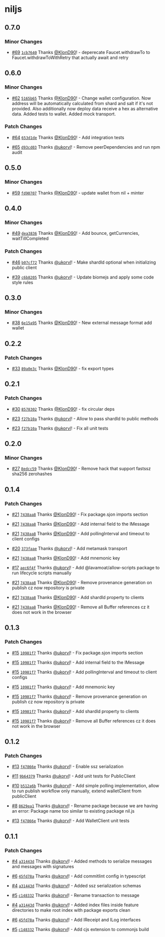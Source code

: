 # niljs

## 0.7.0

### Minor Changes

- [#69](https://github.com/NilFoundation/nil.js/pull/69) [`1cb7640`](https://github.com/NilFoundation/nil.js/commit/1cb7640914ae615d78ea2799d54c77ad8df7b4ea) Thanks [@KlonD90](https://github.com/KlonD90)! - deperecate Faucet.withdrawTo to Faucet.withdrawToWithRetry that actually await and retry

## 0.6.0

### Minor Changes

- [#62](https://github.com/NilFoundation/nil.js/pull/62) [`5165b65`](https://github.com/NilFoundation/nil.js/commit/5165b650f5a83cb47e5190e7f6625c65390feb19) Thanks [@KlonD90](https://github.com/KlonD90)! - Change wallet configuration. Now address will be automatically calculated from shard and salt if it's not provided. Also additionally now deploy data receive a hex as alternative data. Added tests to wallet. Added mock transport.

### Patch Changes

- [#64](https://github.com/NilFoundation/nil.js/pull/64) [`653d1de`](https://github.com/NilFoundation/nil.js/commit/653d1de6f879908245417002e3d1ef1f81c902b5) Thanks [@KlonD90](https://github.com/KlonD90)! - Add integration tests

- [#65](https://github.com/NilFoundation/nil.js/pull/65) [`d93cd03`](https://github.com/NilFoundation/nil.js/commit/d93cd03062b75c94e33f3c85b2e24cc8088ac576) Thanks [@ukorvl](https://github.com/ukorvl)! - Remove peerDependencies and run npm audit

## 0.5.0

### Minor Changes

- [#59](https://github.com/NilFoundation/nil.js/pull/59) [`fd90707`](https://github.com/NilFoundation/nil.js/commit/fd9070739aa3b53c8f004209987de6ddbaf8a953) Thanks [@KlonD90](https://github.com/KlonD90)! - update wallet from nil + minter

## 0.4.0

### Minor Changes

- [#49](https://github.com/NilFoundation/nil.js/pull/49) [`dea3836`](https://github.com/NilFoundation/nil.js/commit/dea38368a50b5d658e198f5a68e66945981f7dcd) Thanks [@KlonD90](https://github.com/KlonD90)! - Add bounce, getCurrencies, waitTillCompleted

### Patch Changes

- [#46](https://github.com/NilFoundation/nil.js/pull/46) [`b07cf72`](https://github.com/NilFoundation/nil.js/commit/b07cf72e9fb96b7423118547ceeef942a2e1b15e) Thanks [@ukorvl](https://github.com/ukorvl)! - Make shardId optional when initializing public client

- [#39](https://github.com/NilFoundation/nil.js/pull/39) [`c6b8205`](https://github.com/NilFoundation/nil.js/commit/c6b82050d518417590ed7e95bc274f6523587d0a) Thanks [@ukorvl](https://github.com/ukorvl)! - Update biomejs and apply some code style rules

## 0.3.0

### Minor Changes

- [#38](https://github.com/NilFoundation/nil.js/pull/38) [`6e15a95`](https://github.com/NilFoundation/nil.js/commit/6e15a95a40f2168ffeccafc0dea2e94e90eab78e) Thanks [@KlonD90](https://github.com/KlonD90)! - New external message format add wallet

## 0.2.2

### Patch Changes

- [#33](https://github.com/NilFoundation/nil.js/pull/33) [`89a0e3c`](https://github.com/NilFoundation/nil.js/commit/89a0e3c4617fbb79dac29311dda526e1c09b3a37) Thanks [@KlonD90](https://github.com/KlonD90)! - fix export types

## 0.2.1

### Patch Changes

- [#30](https://github.com/NilFoundation/nil.js/pull/30) [`8578302`](https://github.com/NilFoundation/nil.js/commit/85783024fc6493d045c8474615349836c2df6497) Thanks [@KlonD90](https://github.com/KlonD90)! - fix circular deps

- [#23](https://github.com/NilFoundation/nil.js/pull/23) [`f27b10a`](https://github.com/NilFoundation/nil.js/commit/f27b10a8ef784731a4948de72ae7e4604b20e74d) Thanks [@ukorvl](https://github.com/ukorvl)! - Allow to pass shardId to public methods

- [#23](https://github.com/NilFoundation/nil.js/pull/23) [`f27b10a`](https://github.com/NilFoundation/nil.js/commit/f27b10a8ef784731a4948de72ae7e4604b20e74d) Thanks [@ukorvl](https://github.com/ukorvl)! - Fix all unit tests

## 0.2.0

### Minor Changes

- [#27](https://github.com/NilFoundation/nil.js/pull/27) [`8edcc59`](https://github.com/NilFoundation/nil.js/commit/8edcc5964335b6f53f3ebec2fd536841e26f0ce3) Thanks [@KlonD90](https://github.com/KlonD90)! - Remove hack that support fastssz sha256 zerohashes

## 0.1.4

### Patch Changes

- [#21](https://github.com/NilFoundation/nil.js/pull/21) [`7438aa8`](https://github.com/NilFoundation/nil.js/commit/7438aa8edcd702fa71679d24aa7d6e90b4002c00) Thanks [@KlonD90](https://github.com/KlonD90)! - Fix package.sjon imports section

- [#21](https://github.com/NilFoundation/nil.js/pull/21) [`7438aa8`](https://github.com/NilFoundation/nil.js/commit/7438aa8edcd702fa71679d24aa7d6e90b4002c00) Thanks [@KlonD90](https://github.com/KlonD90)! - Add internal field to the IMessage

- [#21](https://github.com/NilFoundation/nil.js/pull/21) [`7438aa8`](https://github.com/NilFoundation/nil.js/commit/7438aa8edcd702fa71679d24aa7d6e90b4002c00) Thanks [@KlonD90](https://github.com/KlonD90)! - Add pollingInterval and timeout to client configs

- [#20](https://github.com/NilFoundation/nil.js/pull/20) [`373faae`](https://github.com/NilFoundation/nil.js/commit/373faaecd6f0972144d3258fade1682d86749f06) Thanks [@ukorvl](https://github.com/ukorvl)! - Add metamask transport

- [#21](https://github.com/NilFoundation/nil.js/pull/21) [`7438aa8`](https://github.com/NilFoundation/nil.js/commit/7438aa8edcd702fa71679d24aa7d6e90b4002c00) Thanks [@KlonD90](https://github.com/KlonD90)! - Add mnemonic key

- [#17](https://github.com/NilFoundation/nil.js/pull/17) [`aec6f4f`](https://github.com/NilFoundation/nil.js/commit/aec6f4fe73011700724df16fa3e7567ca2e20f86) Thanks [@ukorvl](https://github.com/ukorvl)! - Add @lavamoat/allow-scripts package to run lifecycle scripts manually

- [#21](https://github.com/NilFoundation/nil.js/pull/21) [`7438aa8`](https://github.com/NilFoundation/nil.js/commit/7438aa8edcd702fa71679d24aa7d6e90b4002c00) Thanks [@KlonD90](https://github.com/KlonD90)! - Remove provenance generation on publish cz now repository is private

- [#21](https://github.com/NilFoundation/nil.js/pull/21) [`7438aa8`](https://github.com/NilFoundation/nil.js/commit/7438aa8edcd702fa71679d24aa7d6e90b4002c00) Thanks [@KlonD90](https://github.com/KlonD90)! - Add shardId property to clients

- [#21](https://github.com/NilFoundation/nil.js/pull/21) [`7438aa8`](https://github.com/NilFoundation/nil.js/commit/7438aa8edcd702fa71679d24aa7d6e90b4002c00) Thanks [@KlonD90](https://github.com/KlonD90)! - Remove all Buffer references cz it does not work in the browser

## 0.1.3

### Patch Changes

- [#15](https://github.com/NilFoundation/nil.js/pull/15) [`10981f7`](https://github.com/NilFoundation/nil.js/commit/10981f7b2335847d93b71c900686e6625e818fa7) Thanks [@ukorvl](https://github.com/ukorvl)! - Fix package.sjon imports section

- [#15](https://github.com/NilFoundation/nil.js/pull/15) [`10981f7`](https://github.com/NilFoundation/nil.js/commit/10981f7b2335847d93b71c900686e6625e818fa7) Thanks [@ukorvl](https://github.com/ukorvl)! - Add internal field to the IMessage

- [#15](https://github.com/NilFoundation/nil.js/pull/15) [`10981f7`](https://github.com/NilFoundation/nil.js/commit/10981f7b2335847d93b71c900686e6625e818fa7) Thanks [@ukorvl](https://github.com/ukorvl)! - Add pollingInterval and timeout to client configs

- [#15](https://github.com/NilFoundation/nil.js/pull/15) [`10981f7`](https://github.com/NilFoundation/nil.js/commit/10981f7b2335847d93b71c900686e6625e818fa7) Thanks [@ukorvl](https://github.com/ukorvl)! - Add mnemonic key

- [#15](https://github.com/NilFoundation/nil.js/pull/15) [`10981f7`](https://github.com/NilFoundation/nil.js/commit/10981f7b2335847d93b71c900686e6625e818fa7) Thanks [@ukorvl](https://github.com/ukorvl)! - Remove provenance generation on publish cz now repository is private

- [#15](https://github.com/NilFoundation/nil.js/pull/15) [`10981f7`](https://github.com/NilFoundation/nil.js/commit/10981f7b2335847d93b71c900686e6625e818fa7) Thanks [@ukorvl](https://github.com/ukorvl)! - Add shardId property to clients

- [#15](https://github.com/NilFoundation/nil.js/pull/15) [`10981f7`](https://github.com/NilFoundation/nil.js/commit/10981f7b2335847d93b71c900686e6625e818fa7) Thanks [@ukorvl](https://github.com/ukorvl)! - Remove all Buffer references cz it does not work in the browser

## 0.1.2

### Patch Changes

- [#13](https://github.com/NilFoundation/nil.js/pull/13) [`f47866e`](https://github.com/NilFoundation/nil.js/commit/f47866ebf12dff028f90283bf23158365a7a53f8) Thanks [@ukorvl](https://github.com/ukorvl)! - Enable ssz serialization

- [#11](https://github.com/NilFoundation/nil.js/pull/11) [`9b64379`](https://github.com/NilFoundation/nil.js/commit/9b643799c27f9014158fe612a169ee673c2640f1) Thanks [@ukorvl](https://github.com/ukorvl)! - Add unit tests for PublicClient

- [#10](https://github.com/NilFoundation/nil.js/pull/10) [`b512a6b`](https://github.com/NilFoundation/nil.js/commit/b512a6bb0c8ecfcd8bb4ead44e6241494402afb2) Thanks [@ukorvl](https://github.com/ukorvl)! - Add simple polling implementation, allow to run publish workflow only manually, extend walletClient from publicClient

- [#8](https://github.com/NilFoundation/nil.js/pull/8) [`8629ea1`](https://github.com/NilFoundation/nil.js/commit/8629ea139786c866f89907e46a828c32d61c76d9) Thanks [@ukorvl](https://github.com/ukorvl)! - Rename package because we are having an error: Package name too similar to existing package nil.js

- [#13](https://github.com/NilFoundation/nil.js/pull/13) [`f47866e`](https://github.com/NilFoundation/nil.js/commit/f47866ebf12dff028f90283bf23158365a7a53f8) Thanks [@ukorvl](https://github.com/ukorvl)! - Add WalletClient unit tests

## 0.1.1

### Patch Changes

- [#4](https://github.com/NilFoundation/nil.js/pull/4) [`a31443d`](https://github.com/NilFoundation/nil.js/commit/a31443d0fc7515f88b2cbd4ec1cf85a3dc97505c) Thanks [@ukorvl](https://github.com/ukorvl)! - Added methods to serialize messages and messages with signatures

- [#6](https://github.com/NilFoundation/nil.js/pull/6) [`45fd78a`](https://github.com/NilFoundation/nil.js/commit/45fd78a87b109e06b9195d8a44c26f43a1ae4801) Thanks [@ukorvl](https://github.com/ukorvl)! - Add commitlint config in typescript

- [#4](https://github.com/NilFoundation/nil.js/pull/4) [`a31443d`](https://github.com/NilFoundation/nil.js/commit/a31443d0fc7515f88b2cbd4ec1cf85a3dc97505c) Thanks [@ukorvl](https://github.com/ukorvl)! - Added ssz serialization schemas

- [#5](https://github.com/NilFoundation/nil.js/pull/5) [`c148332`](https://github.com/NilFoundation/nil.js/commit/c148332e951cfc970d0ccfe27552d15e7badf900) Thanks [@ukorvl](https://github.com/ukorvl)! - Rename transaction to message

- [#4](https://github.com/NilFoundation/nil.js/pull/4) [`a31443d`](https://github.com/NilFoundation/nil.js/commit/a31443d0fc7515f88b2cbd4ec1cf85a3dc97505c) Thanks [@ukorvl](https://github.com/ukorvl)! - Added index files inside feature directories to make root index with package exports clean

- [#6](https://github.com/NilFoundation/nil.js/pull/6) [`45fd78a`](https://github.com/NilFoundation/nil.js/commit/45fd78a87b109e06b9195d8a44c26f43a1ae4801) Thanks [@ukorvl](https://github.com/ukorvl)! - Add IReceipt and ILog interfaces

- [#5](https://github.com/NilFoundation/nil.js/pull/5) [`c148332`](https://github.com/NilFoundation/nil.js/commit/c148332e951cfc970d0ccfe27552d15e7badf900) Thanks [@ukorvl](https://github.com/ukorvl)! - Add cjs extension to commonjs build
